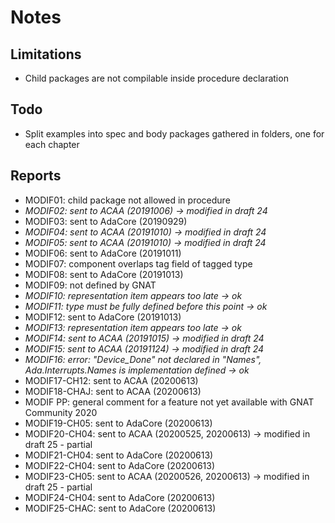# Notes

## Limitations

- Child packages are not compilable inside procedure declaration


## Todo

- Split examples into spec and body packages gathered in folders, one for each chapter


## Reports

- MODIF01: child package not allowed in procedure
- *MODIF02: sent to ACAA (20191006) -> modified in draft 24*
- MODIF03: sent to AdaCore (20190929)
- *MODIF04: sent to ACAA (20191010) -> modified in draft 24*
- *MODIF05: sent to ACAA (20191010) -> modified in draft 24*
- MODIF06: sent to AdaCore (20191011)
- MODIF07: component overlaps tag field of tagged type
- MODIF08: sent to AdaCore (20191013)
- MODIF09: not defined by GNAT
- *MODIF10: representation item appears too late -> ok*
- *MODIF11: type must be fully defined before this point -> ok*
- MODIF12: sent to AdaCore (20191013)
- *MODIF13: representation item appears too late -> ok*
- *MODIF14: sent to ACAA (20191015) -> modified in draft 24*
- *MODIF15: sent to ACAA (20191124) -> modified in draft 24*
- *MODIF16: error: "Device_Done" not declared in "Names", Ada.Interrupts.Names is implementation defined -> ok*
- MODIF17-CH12: sent to ACAA (20200613)
- MODIF18-CHAJ: sent to ACAA (20200613)
- MODIF PP: general comment for a feature not yet available with GNAT Community 2020
- MODIF19-CH05: sent to AdaCore (20200613)
- MODIF20-CH04: sent to ACAA (20200525, 20200613) -> modified in draft 25 - partial
- MODIF21-CH04: sent to AdaCore (20200613)
- MODIF22-CH04: sent to AdaCore (20200613)
- MODIF23-CH05: sent to ACAA (20200526, 20200613) -> modified in draft 25 - partial
- MODIF24-CH04: sent to AdaCore (20200613)
- MODIF25-CHAC: sent to AdaCore (20200613)
